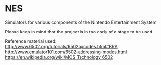 # NES
Simulators for various components of the Nintendo Entertainment System

Please keep in mind that the project is in too early of a stage to be used

Reference material used:  
http://www.6502.org/tutorials/6502opcodes.html#BRA  
http://www.emulator101.com/6502-addressing-modes.html  
https://en.wikipedia.org/wiki/MOS_Technology_6502  
